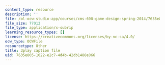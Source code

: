 ```yaml
---
content_type: resource
description: ''
file: /ol-ocw-studio-app/courses/cms-608-game-design-spring-2014/7635e8051022e2c74d4b42db1488e066_1506661.srt
file_size: 77012
file_type: application/x-subrip
learning_resource_types: []
license: https://creativecommons.org/licenses/by-nc-sa/4.0/
ocw_type: OCWFile
resourcetype: Other
title: 3play caption file
uid: 7635e805-1022-e2c7-4d4b-42db1488e066
---
```

